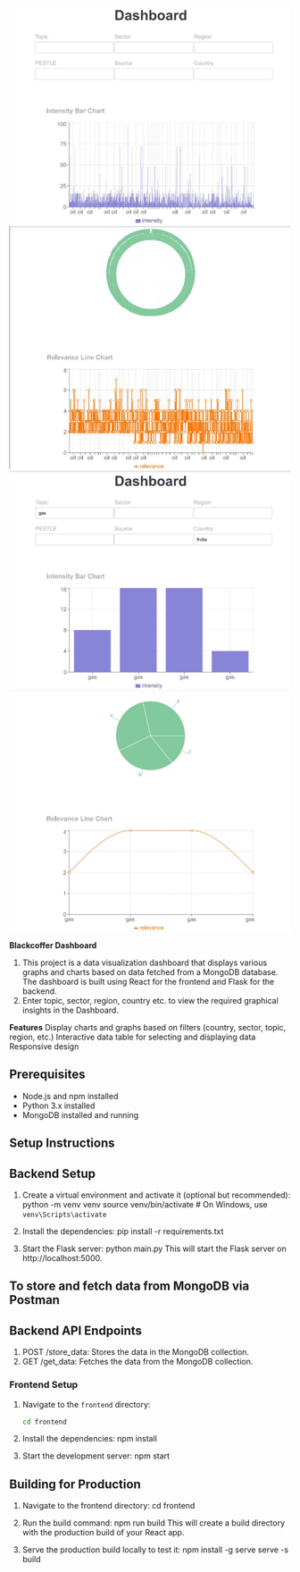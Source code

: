 ![Dashboard Screenshot_Intensity Bar Chart](<images/Dashboard Screenshot 01.jpg>)
![Dashboard Screenshot_Likelihood Pie & Relevance Line Chart](<images/Dashboard Screenshot 02.jpg>)
![Dashboard Screenshot_Intensity Chart for Gas in India](<images/Dashboard Screenshot 03.jpg>)
![Dashboard Screenshot_Likelihood Pie & Relevance Line Chart for Gas in India](<images/Dashboard Screenshot 04.jpg>)


**Blackcoffer Dashboard**
1. This project is a data visualization dashboard that displays various graphs and charts based on data fetched from a MongoDB database. The dashboard is built using React for the frontend and Flask for the backend.
2. Enter topic, sector, region, country etc. to view the required graphical insights in the Dashboard.

**Features**
Display charts and graphs based on filters (country, sector, topic, region, etc.)
Interactive data table for selecting and displaying data
Responsive design


## Prerequisites

- Node.js and npm installed
- Python 3.x installed
- MongoDB installed and running

## Setup Instructions

## Backend Setup

1. Create a virtual environment and activate it (optional but recommended):
   python -m venv venv
source venv/bin/activate  # On Windows, use `venv\Scripts\activate`

2. Install the dependencies:
   pip install -r requirements.txt


3. Start the Flask server:
python main.py
This will start the Flask server on http://localhost:5000.

## To store and fetch data from MongoDB via Postman

## Backend API Endpoints
1. POST /store_data: Stores the data in the MongoDB collection.
2. GET /get_data: Fetches the data from the MongoDB collection.

### Frontend Setup

1. Navigate to the `frontend` directory:
   ```bash
   cd frontend

2. Install the dependencies:
   npm install

3. Start the development server:
   npm start

## Building for Production

1. Navigate to the frontend directory:
   cd frontend

2. Run the build command:
   npm run build
This will create a build directory with the production build of your React app.

3. Serve the production build locally to test it:
   npm install -g serve
   serve -s build


